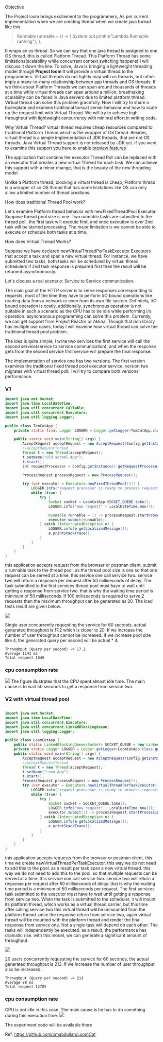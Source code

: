 Objective

The Project loom brings excitement to the programmers, As per current implementation when we are creating thread when we create java thread like this
> Runnable runnable = () -> { System.out.println("Lambda Runnable running"); };

It wraps an os thread. So we can say that one java thread is assigned to one OS thread, this is called Platform Thread. This Platform Thread has some limitations(scalability while concurrent context switching happens) I will discuss it down the line. To solve, Java is bringing a lightweight threading model through **Project loom** It will provide a virtual thread to the programmers. Virtual threads do not tightly map with os threads, but rather imply a many-to-many relationship between app threads and OS threads. If we think about Platform Threads we can span around thousands of threads at a time while virtual threads can span around a million. breathtaking scalability can be faced in Java servers due to limited platform thread. Virtual thread can solve this problem gracefully. Now I will try to share a boilerplate and examine traditional tomcat server behavior and how to scale up the request limit with Virtual Thread. We will try to achieve high throughput with lightweight concurrency with minimal effort in writing code.

Why Virtual Thread? virtual thread requires cheap resources compared to traditional Platform Thread which is the wrapper of OS thread. Besides, virtual thread is a simple implementation of JDK threads, that are not OS threads. Java Virtual Thread support is not released by JDK yet. if you want to examine this support you have to enable [preview features]( https://foojay.io/today/how-to-run-project-loom-from-intellij-idea/)

The application that contains the executor Thread Poll can be replaced with an executor that creates a new virtual Thread for each task. We can achieve this support with a minor change, that is the beauty of the new threading model.

Unlike a Platform thread, blocking a virtual thread is cheap, Platform thread is a wrapper of an OS thread that has some limitations like OS can only allow a limited number of thread creations.

How does traditional Thread Pool work?

Let's examine Platform thread behavior with newFixedThreadPool Executor. Suppose thread pool size is one. Two runnable tasks are submitted to the thread poll, the first task will execute first, and once execution is over 2nd task will be started processing. The major limitation is we cannot be able to execute or schedule both tasks at a time.

How does Virtual Thread Works?

Suppose we have declared newVirtualThreadPerTaskExecutor Executors that accept a task and span a new virtual thread. For instance, we have submitted two tasks, both tasks will be scheduled by virtual thread schedulers if 2nd task response is prepared first then the result will be returned asynchronously.

Let's discuss a real scenario: Service to Service communication.

The main goal of the HTTP server is to serve responses corresponding to requests, most of the time they have to perform I/O bound operations like reading data from a network or even from its own file system. Definitely, I/O bound operation is costly, additionally, synchronous operation is not suitable in such a scenario as the CPU has to be idle while performing i/o operation. asynchronous programming can solve this problem. Currently, we can get support from Project Reactor or Akkha. Though that rich library has multiple use cases, today I will examine how virtual thread can solve the traditional thread pool problem.

The idea is quite simple, I write two services the first service will call the second service(service to service communication), and when the response gets from the second service first service will prepare the final response.

The implementation of service one has two versions. The first version examines the traditional fixed thread pool executor service. version two migrates with virtual thread poll. I will try to compare both versions' performance.

### V1
```java
import java.net.Socket;
import java.time.LocalDateTime;
import java.util.concurrent.Callable;
import java.util.concurrent.Executors;
import java.util.logging.Logger;

public class TomCatApp {
	private static final Logger LOGGER = Logger.getLogger(TomCatApp.class.getName());

	public static void main(String[] args) {
		AcceptRequest acceptRequest = new AcceptRequest(Config.getInstance().getPort());
		//acceptRequestThread
		Thread t = new Thread(acceptRequest);
		t.setName("Old school App");
		t.start();
		int requestProcessor = Config.getInstance().getRequestProcessor();

		ProcessRequest processRequest = new ProcessRequest();

		try (var executor = Executors.newFixedThreadPool(1)) {
			LOGGER.info("request processor is ready to process requests");
			while (true) {
				try {
					Socket socket = LoomCatApp.SOCKET_QUEUE.take();
					LOGGER.info("new request" + LocalDateTime.now());

					Runnable runnable = () -> processRequest.startProcessing(socket);
					executor.submit(runnable);
				} catch (InterruptedException e) {
					LOGGER.info(e.getLocalizedMessage());
					e.printStackTrace();
				}
			}
		}
	}
}
```
this application accepts request from the browser or postman client. submit a runnable task to the thread pool. as the thread pool size is one so that one request can be served at a time. this service one call service two. service two will return a response per request after 50 milliseconds of delay. The task submitted to the first services thread pool must have to wait until getting a response from service two. that is why the waiting time period is minimum of 50 milliseconds. If 100 milliseconds is required to serve 2 requests then the maximum throughput can be generated as 20. The load tests result are given below.

![](old%20school%20tomcat.png)

Single user concurrently requesting the service for 60 seconds, actual generated throughput is 17.2 which is closer to 20. If we increase the number of user throughput cannot be increased. If we increase pool size like 4, the generated query per second will be actual * 4.

    Throughput (Query per second) -> 17.2
    Average 1141 ms
    Total request 1049

### cpu consumption rate

![](tomcatapp%20cpu.png)
The figure illustrates that the CPU spent almost idle time. The main cause is to wait 50 seconds to get a response from service two.
### V2 with virtual thread pool

```java

import java.net.Socket;
import java.time.LocalDateTime;
import java.util.concurrent.Executors;
import java.util.concurrent.LinkedBlockingQueue;
import java.util.logging.Logger;

public class LoomCatApp {
	public static LinkedBlockingQueue<Socket> SOCKET_QUEUE = new LinkedBlockingQueue<>();
	private static Logger LOGGER = Logger.getLogger(LoomCatApp.class.getName());
	public static void main(String[] args) {
		AcceptRequest acceptRequest = new AcceptRequest(Config.getInstance().getPort());
		//acceptRequestThread
		Thread t = new Thread(acceptRequest);
		t.setName("Loom App");
		t.start();
		ProcessRequest processRequest = new ProcessRequest();
		try (var executor = Executors.newVirtualThreadPerTaskExecutor()) {
			LOGGER.info("request processor is ready to process requests");
			while (true) {
				try {
					Socket socket = SOCKET_QUEUE.take();
					LOGGER.info("new request" + LocalDateTime.now());
					executor.submit(() -> processRequest.startProcessing(socket));
				} catch (InterruptedException e) {
					LOGGER.info(e.getLocalizedMessage());
					e.printStackTrace();
				}
			}
		}
	}
}
```

this application accepts requests from the browser or postman client. this time we create newVirtualThreadPerTaskExecutor. this way we do not need to add this to the pool. as a result per task span a new virtual thread. this way we do not need to add this to the pool. so that multiple requests can be served at a time. this service one call service two. service two will return a response per request after 50 milliseconds of delay. that is why the waiting time period is a minimum of 50 milliseconds per request. The first services task submitted to the executor must have to wait until getting a response from service two. When the task is submitted to the scheduler, it will mount its platform thread, which works as a virtual thread carrier, but this time after calling service two this virtual thread will be unmounted from the platform thread. once the response return from service two, again virtual thread will be mounted with the platform thread and render the final response from service one. Not a single task will depend on each other. The tasks will independently be executed. as a result, the performance has dramatic rise. with this model, we can generate a significant amount of throughput.

![](loomcat%20performance.png)

20 users concurrently requesting the service for 60 seconds, the actual generated throughput is 213. If we increase the number of user throughput also be increased.

    Throughput (Query per second) -> 213
    Average 88 ms
    Total request 12785

### cpu consumption rate
CPU is not idle in this case. The main cause is he has to do something during this execution time.
![](loomcat%20cpu.png)

The experiment code will be available there

Ref: https://github.com/cmabdullah/LoomCat
